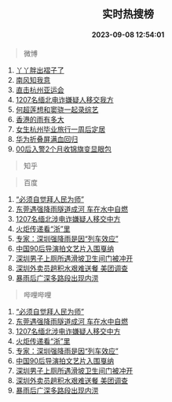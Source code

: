 <div align="center"><h2>实时热搜榜</h2><h4>2023-09-08 12:54:01</h4></div>

> 微博  

1. [丫丫胖出褶子了](https://s.weibo.com/weibo?q=%23%E4%B8%AB%E4%B8%AB%E8%83%96%E5%87%BA%E8%A4%B6%E5%AD%90%E4%BA%86%23&t=31&band_rank=1&Refer=top)<br />
2. [南风知我意](https://s.weibo.com/weibo?q=%E5%8D%97%E9%A3%8E%E7%9F%A5%E6%88%91%E6%84%8F&t=31&band_rank=2&Refer=top)<br />
3. [直击杭州亚运会](https://s.weibo.com/weibo?q=%23%E7%9B%B4%E5%87%BB%E6%9D%AD%E5%B7%9E%E4%BA%9A%E8%BF%90%E4%BC%9A%23&t=31&band_rank=3&Refer=top)<br />
4. [1207名缅北电诈嫌疑人移交我方](https://s.weibo.com/weibo?q=%231207%E5%90%8D%E7%BC%85%E5%8C%97%E7%94%B5%E8%AF%88%E5%AB%8C%E7%96%91%E4%BA%BA%E7%A7%BB%E4%BA%A4%E6%88%91%E6%96%B9%23&t=31&band_rank=4&Refer=top)<br />
5. [何超莲想和窦骁一起录综艺](https://s.weibo.com/weibo?q=%23%E4%BD%95%E8%B6%85%E8%8E%B2%E6%83%B3%E5%92%8C%E7%AA%A6%E9%AA%81%E4%B8%80%E8%B5%B7%E5%BD%95%E7%BB%BC%E8%89%BA%23&t=31&band_rank=5&Refer=top)<br />
6. [香港的雨有多大](https://s.weibo.com/weibo?q=%23%E9%A6%99%E6%B8%AF%E7%9A%84%E9%9B%A8%E6%9C%89%E5%A4%9A%E5%A4%A7%23&t=31&band_rank=6&Refer=top)<br />
7. [女生杭州毕业旅行一周后定居](https://s.weibo.com/weibo?q=%23%E5%A5%B3%E7%94%9F%E6%9D%AD%E5%B7%9E%E6%AF%95%E4%B8%9A%E6%97%85%E8%A1%8C%E4%B8%80%E5%91%A8%E5%90%8E%E5%AE%9A%E5%B1%85%23&t=31&band_rank=7&Refer=top)<br />
8. [华为折叠屏满血回归](https://s.weibo.com/weibo?q=%23%E5%8D%8E%E4%B8%BA%E6%8A%98%E5%8F%A0%E5%B1%8F%E6%BB%A1%E8%A1%80%E5%9B%9E%E5%BD%92%23&t=31&band_rank=8&Refer=top)<br />
9. [00后入警2个月收锦旗变显眼包](https://s.weibo.com/weibo?q=%2300%E5%90%8E%E5%85%A5%E8%AD%A62%E4%B8%AA%E6%9C%88%E6%94%B6%E9%94%A6%E6%97%97%E5%8F%98%E6%98%BE%E7%9C%BC%E5%8C%85%23&t=31&band_rank=9&Refer=top)<br />

> 知乎  


> 百度  

1. [“必须自觉拜人民为师”](https://www.baidu.com/s?wd=%E2%80%9C%E5%BF%85%E9%A1%BB%E8%87%AA%E8%A7%89%E6%8B%9C%E4%BA%BA%E6%B0%91%E4%B8%BA%E5%B8%88%E2%80%9D&sa=fyb_news&rsv_dl=fyb_news)<br />
2. [东莞遇强降雨隧道成河 车在水中自燃](https://www.baidu.com/s?wd=%E4%B8%9C%E8%8E%9E%E9%81%87%E5%BC%BA%E9%99%8D%E9%9B%A8%E9%9A%A7%E9%81%93%E6%88%90%E6%B2%B3+%E8%BD%A6%E5%9C%A8%E6%B0%B4%E4%B8%AD%E8%87%AA%E7%87%83&sa=fyb_news&rsv_dl=fyb_news)<br />
3. [1207名缅北涉电诈嫌疑人移交中方](https://www.baidu.com/s?wd=1207%E5%90%8D%E7%BC%85%E5%8C%97%E6%B6%89%E7%94%B5%E8%AF%88%E5%AB%8C%E7%96%91%E4%BA%BA%E7%A7%BB%E4%BA%A4%E4%B8%AD%E6%96%B9&sa=fyb_news&rsv_dl=fyb_news)<br />
4. [火炬传递看“浙”里](https://www.baidu.com/s?wd=%E7%81%AB%E7%82%AC%E4%BC%A0%E9%80%92%E7%9C%8B%E2%80%9C%E6%B5%99%E2%80%9D%E9%87%8C&sa=fyb_news&rsv_dl=fyb_news)<br />
5. [专家：深圳强降雨是因“列车效应”](https://www.baidu.com/s?wd=%E4%B8%93%E5%AE%B6%EF%BC%9A%E6%B7%B1%E5%9C%B3%E5%BC%BA%E9%99%8D%E9%9B%A8%E6%98%AF%E5%9B%A0%E2%80%9C%E5%88%97%E8%BD%A6%E6%95%88%E5%BA%94%E2%80%9D&sa=fyb_news&rsv_dl=fyb_news)<br />
6. [中国90后导演拍文艺片入围戛纳](https://www.baidu.com/s?wd=%E4%B8%AD%E5%9B%BD90%E5%90%8E%E5%AF%BC%E6%BC%94%E6%8B%8D%E6%96%87%E8%89%BA%E7%89%87%E5%85%A5%E5%9B%B4%E6%88%9B%E7%BA%B3&sa=fyb_news&rsv_dl=fyb_news)<br />
7. [深圳男子上厕所遇滑坡卫生间门被冲开](https://www.baidu.com/s?wd=%E6%B7%B1%E5%9C%B3%E7%94%B7%E5%AD%90%E4%B8%8A%E5%8E%95%E6%89%80%E9%81%87%E6%BB%91%E5%9D%A1%E5%8D%AB%E7%94%9F%E9%97%B4%E9%97%A8%E8%A2%AB%E5%86%B2%E5%BC%80&sa=fyb_news&rsv_dl=fyb_news)<br />
8. [深圳外卖员趟积水艰难送餐 美团调查](https://www.baidu.com/s?wd=%E6%B7%B1%E5%9C%B3%E5%A4%96%E5%8D%96%E5%91%98%E8%B6%9F%E7%A7%AF%E6%B0%B4%E8%89%B0%E9%9A%BE%E9%80%81%E9%A4%90+%E7%BE%8E%E5%9B%A2%E8%B0%83%E6%9F%A5&sa=fyb_news&rsv_dl=fyb_news)<br />
9. [暴雨后广深多路段出现内涝](https://www.baidu.com/s?wd=%E6%9A%B4%E9%9B%A8%E5%90%8E%E5%B9%BF%E6%B7%B1%E5%A4%9A%E8%B7%AF%E6%AE%B5%E5%87%BA%E7%8E%B0%E5%86%85%E6%B6%9D&sa=fyb_news&rsv_dl=fyb_news)<br />

> 哔哩哔哩  

1. [“必须自觉拜人民为师”](https://www.baidu.com/s?wd=%E2%80%9C%E5%BF%85%E9%A1%BB%E8%87%AA%E8%A7%89%E6%8B%9C%E4%BA%BA%E6%B0%91%E4%B8%BA%E5%B8%88%E2%80%9D&sa=fyb_news&rsv_dl=fyb_news)<br />
2. [东莞遇强降雨隧道成河 车在水中自燃](https://www.baidu.com/s?wd=%E4%B8%9C%E8%8E%9E%E9%81%87%E5%BC%BA%E9%99%8D%E9%9B%A8%E9%9A%A7%E9%81%93%E6%88%90%E6%B2%B3+%E8%BD%A6%E5%9C%A8%E6%B0%B4%E4%B8%AD%E8%87%AA%E7%87%83&sa=fyb_news&rsv_dl=fyb_news)<br />
3. [1207名缅北涉电诈嫌疑人移交中方](https://www.baidu.com/s?wd=1207%E5%90%8D%E7%BC%85%E5%8C%97%E6%B6%89%E7%94%B5%E8%AF%88%E5%AB%8C%E7%96%91%E4%BA%BA%E7%A7%BB%E4%BA%A4%E4%B8%AD%E6%96%B9&sa=fyb_news&rsv_dl=fyb_news)<br />
4. [火炬传递看“浙”里](https://www.baidu.com/s?wd=%E7%81%AB%E7%82%AC%E4%BC%A0%E9%80%92%E7%9C%8B%E2%80%9C%E6%B5%99%E2%80%9D%E9%87%8C&sa=fyb_news&rsv_dl=fyb_news)<br />
5. [专家：深圳强降雨是因“列车效应”](https://www.baidu.com/s?wd=%E4%B8%93%E5%AE%B6%EF%BC%9A%E6%B7%B1%E5%9C%B3%E5%BC%BA%E9%99%8D%E9%9B%A8%E6%98%AF%E5%9B%A0%E2%80%9C%E5%88%97%E8%BD%A6%E6%95%88%E5%BA%94%E2%80%9D&sa=fyb_news&rsv_dl=fyb_news)<br />
6. [中国90后导演拍文艺片入围戛纳](https://www.baidu.com/s?wd=%E4%B8%AD%E5%9B%BD90%E5%90%8E%E5%AF%BC%E6%BC%94%E6%8B%8D%E6%96%87%E8%89%BA%E7%89%87%E5%85%A5%E5%9B%B4%E6%88%9B%E7%BA%B3&sa=fyb_news&rsv_dl=fyb_news)<br />
7. [深圳男子上厕所遇滑坡卫生间门被冲开](https://www.baidu.com/s?wd=%E6%B7%B1%E5%9C%B3%E7%94%B7%E5%AD%90%E4%B8%8A%E5%8E%95%E6%89%80%E9%81%87%E6%BB%91%E5%9D%A1%E5%8D%AB%E7%94%9F%E9%97%B4%E9%97%A8%E8%A2%AB%E5%86%B2%E5%BC%80&sa=fyb_news&rsv_dl=fyb_news)<br />
8. [深圳外卖员趟积水艰难送餐 美团调查](https://www.baidu.com/s?wd=%E6%B7%B1%E5%9C%B3%E5%A4%96%E5%8D%96%E5%91%98%E8%B6%9F%E7%A7%AF%E6%B0%B4%E8%89%B0%E9%9A%BE%E9%80%81%E9%A4%90+%E7%BE%8E%E5%9B%A2%E8%B0%83%E6%9F%A5&sa=fyb_news&rsv_dl=fyb_news)<br />
9. [暴雨后广深多路段出现内涝](https://www.baidu.com/s?wd=%E6%9A%B4%E9%9B%A8%E5%90%8E%E5%B9%BF%E6%B7%B1%E5%A4%9A%E8%B7%AF%E6%AE%B5%E5%87%BA%E7%8E%B0%E5%86%85%E6%B6%9D&sa=fyb_news&rsv_dl=fyb_news)<br />
